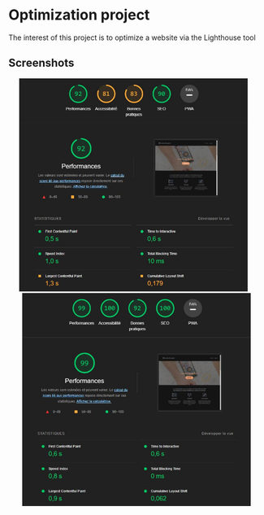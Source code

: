 # Optimization project

The interest of this project is to optimize a website via the Lighthouse tool

## Screenshots

<div align="center">
    <img src="https://github.com/julienlechat/1-Optimization-project/blob/9b002646506aef852a3de818a9adcf36f956af56/original.JPG" width="450px"</img>
    <img height="0" width="8px">
    <img src="https://github.com/julienlechat/1-Optimization-project/blob/9b002646506aef852a3de818a9adcf36f956af56/optimized.JPG" width="450px"</img>
</div><br />

